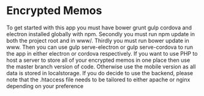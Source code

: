 # Encrypted Memos
To get started with this app you must have bower grunt gulp cordova and electron installed globally with npm.
Secondly you must run npm update in both the project root and in www/.
Thirdly you must run bower update in www.
Then you can use gulp serve-electron or gulp serve-cordova to run the app in either electron or cordova respectively.
If you want to use PHP to host a server to store all of your encrypted memos in one place then use the master branch version of code.
Otherwise use the mobile version as all data is stored in localstorage.
If you do decide to use the backend, please note that the .htaccess file needs to be tailored to either apache or nginx depending on your preference
